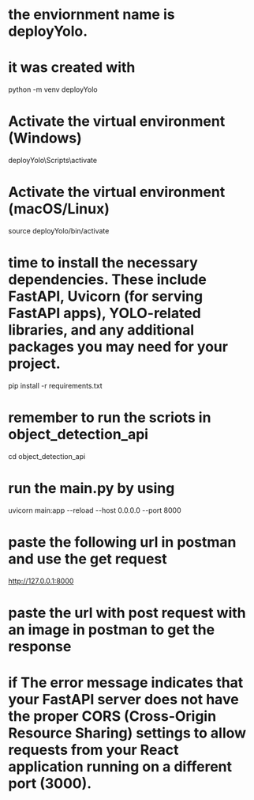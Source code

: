 # the enviornment name is deployYolo.
# it was created with
python -m venv deployYolo

# Activate the virtual environment (Windows)
deployYolo\Scripts\activate

# Activate the virtual environment (macOS/Linux)
source deployYolo/bin/activate

# time to install the necessary dependencies. These include FastAPI, Uvicorn (for serving FastAPI apps), YOLO-related libraries, and any additional packages you may need for your project.
pip install -r requirements.txt


# remember to run the scriots in object_detection_api
cd object_detection_api

# run the main.py by using
uvicorn main:app --reload --host 0.0.0.0 --port 8000

# paste the following url in postman and use the get request
http://127.0.0.1:8000

# paste the url with post request with an image in postman to get the response

# if The error message indicates that your FastAPI server does not have the proper CORS (Cross-Origin Resource Sharing) settings to allow requests from your React application running on a different port (3000).

